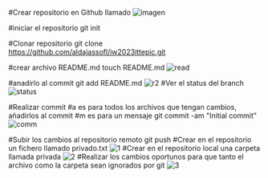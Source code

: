 #Crear repositorio en Github llamado
![imagen](https://github.com/aldajassofl/iw2023ittepic/assets/143014169/cb8a2ac6-4b3e-4827-a34b-11db6434d064)

#iniciar el repositorio
git init

#Clonar repositorio
git clone https://github.com/aldajassofl/iw2023ittepic.git

#crear archivo README.md
touch README.md
![read](https://github.com/aldajassofl/iw2023ittepic/assets/143014169/d5307a58-5910-4226-a4e0-ebbe8b2bff2f)


#anadirlo al commit
git add README.md
![r2](https://github.com/aldajassofl/iw2023ittepic/assets/143014169/e00c9663-b272-4664-8b41-8e19de117880)
#Ver el status del branch
![status](https://github.com/aldajassofl/iw2023ittepic/assets/143014169/fa26b6b5-8255-4570-9f3c-d41f37a6778a)

#Realizar commit
#a es para todos los archivos que tengan cambios, añadirlos al commit
#m es para un mensaje
git commit -am "Initial commit"
![comm](https://github.com/aldajassofl/iw2023ittepic/assets/143014169/e3131556-84a2-4265-b25a-960ed626ecba)

#Subir los cambios al repositorio remoto
git push
#Crear en el repositorio un fichero llamado privado.txt
![1](https://github.com/aldajassofl/iw2023ittepic/assets/143014169/2da68163-fb41-4910-a773-113ab33a24b2)
#Crear en el repositorio local una carpeta llamada privada
![2](https://github.com/aldajassofl/iw2023ittepic/assets/143014169/f1eb878a-aa18-44a4-9550-dcbbc82511cf)
#Realizar los cambios oportunos para que tanto el archivo como la carpeta sean ignorados por git
![3](https://github.com/aldajassofl/iw2023ittepic/assets/143014169/bca18181-0523-4736-9be1-9ee63acfe21c)
